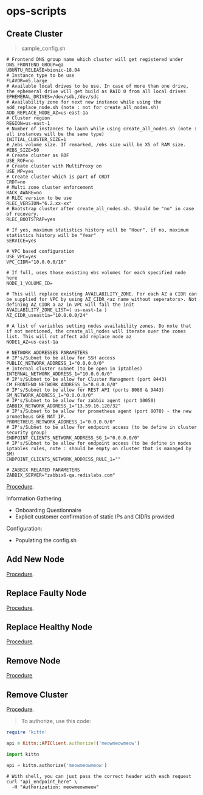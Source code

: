 # ops-scripts

## Create Cluster

> sample_config.sh

```shell
# Frontend DNS group name which cluster will get registered under
DNS_FRONTEND_GROUP=qa
UBUNTU_RELEASE=bionic-18.04
# Instance type to be use
FLAVOR=m5.large
# Available local drives to be use. In case of more than one drive, the ephemeral drive will get build as RAID 0 from all local drives
EPHEMERAL_DRIVES=/dev/sdb,/dev/sdc
# Availability zone for next new instance while using the add_replace_node.sh (note : not for create_all_nodes.sh)
ADD_REPLACE_NODE_AZ=us-east-1a
# Cluster region
REGION=us-east-1
# Number of instances to launh while using create_all_nodes.sh (note : all instances will be the same type)
INITIAL_CLUSTER_SIZE=1
# /ebs volume size. If remarked, /ebs size will be X5 of RAM size.
#EBS_SIZE=50
# Create cluster as ROF
USE_ROF=no
# Create cluster with MultiProxy on
USE_MP=yes
# Create cluster which is part of CRDT
CRDT=no
# Multi zone cluster enforcement
RACK_AWARE=no
# RLEC version to be use
RLEC_VERSION="6.2.xx-xx"
# Bootstrap cluster after create_all_nodes.sh. Should be "no" in case of recovery.
RLEC_BOOTSTRAP=yes

# If yes, maximum statistics history will be "Hour", if no, maximum statistics history will be "Year"
SERVICE=yes

# VPC based configuration
USE_VPC=yes
VPC_CIDR="10.0.0.0/16"

# If full, uses those existing ebs volumes for each specified node here
NODE_1_VOLUME_ID=

# This will replace existing AVAILABILITY_ZONE. For each AZ a CIDR can be supplied for VPC by using AZ_CIDR_<az name without seperators>. Not defining AZ_CIDR a az in VPC will fail the init
AVAILABILITY_ZONE_LIST=( us-east-1a )
AZ_CIDR_useast1a="10.0.0.0/24"

# A list of variables setting nodes availability zones. Do note that if not mentioned, the create_all_nodes will iterate over the zones list. This will not affect add replace node az
NODE1_AZ=us-east-1a

# NETWORK ADDRESSES PARAMETERS
# IP's/Subnet to be allow for SSH access
PUBLIC_NETWORK_ADDRESS_1="0.0.0.0/0"
# Internal cluster subnet (to be open in iptables)
INTERNAL_NETWORK_ADDRESS_1="10.0.0.0/0"
# IP's/Subnet to be allow for Cluster Managment (port 8443)
CM_FRONTEND_NETWORK_ADDRESS_1="0.0.0.0/0"
# IP's/Subnet to be allow for REST API (ports 8080 & 9443)
SM_NETWORK_ADDRESS_1="0.0.0.0/0"
# IP's/Subnet to be allow for zabbix agent (port 10050)
ZABBIX_NETWORK_ADDRESS_1="13.59.16.120/32"
# IP's/Subnet to be allow for prometheus agent (port 8070) - the new prometheus GKE NAT IP.
PROMETHEUS_NETWORK_ADDRESS_1="0.0.0.0/0"
# IP's/Subnet to be allow for endpoint access (to be define in cluster security group)
ENDPOINT_CLIENTS_NETWORK_ADDRESS_SG_1="0.0.0.0/0"
# IP's/Subnet to be allow for endpoint access (to be define in nodes iptables rules, note : should be empty on cluster that is managed by SM)
ENDPOINT_CLIENTS_NETWORK_ADDRESS_RULE_1=""

# ZABBIX RELATED PARAMETERS
ZABBIX_SERVER="zabbix6-qa.redislabs.com"
```
[Procedure](https://redislabs.atlassian.net/wiki/spaces/DevOps/pages/471793685/Create+Cluster+-+AWS).

Information Gathering
* Onboarding Questionnaire
* Explicit customer confirmation of static IPs and CIDRs provided

Configuration:
* Populating the config.sh


## Add New Node
[Procedure](https://redislabs.atlassian.net/wiki/spaces/DevOps/pages/438305219/Add+a+New+Node+-+AWS).

## Replace Faulty Node
[Procedure](https://redislabs.atlassian.net/wiki/spaces/DevOps/pages/438600189/Replace+Faulty+Node+-+AWS).

## Replace Healthy Node
[Procedure](https://redislabs.atlassian.net/wiki/spaces/DevOps/pages/470089741/Replace+Healthy+Node+-+AWS).

## Remove Node
[Procedure](https://redislabs.atlassian.net/wiki/spaces/DevOps/pages/438338070/Remove+a+Node+-+AWS)

## Remove Cluster
[Procedure](https://redislabs.atlassian.net/wiki/spaces/DevOps/pages/471793668/Remove+Cluster+-+AWS).

> To authorize, use this code:

```ruby
require 'kittn'

api = Kittn::APIClient.authorize!('meowmeowmeow')
```

```python
import kittn

api = kittn.authorize('meowmeowmeow')
```

```shell
# With shell, you can just pass the correct header with each request
curl "api_endpoint_here" \
  -H "Authorization: meowmeowmeow"
```